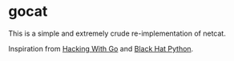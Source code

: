 # gocat

This is a simple and extremely crude re-implementation of netcat.

Inspiration from [Hacking With Go](https://github.com/parsiya/Hacking-with-Go) and [Black Hat Python](https://github.com/WillPennell/Python/tree/master/Black-Hat-Python).
